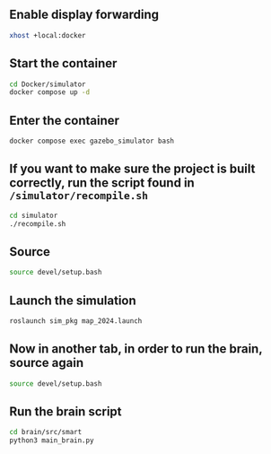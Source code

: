 ## Enable display forwarding
```bash
xhost +local:docker
```

## Start the container
```bash
cd Docker/simulator
docker compose up -d
```

## Enter the container
```bash
docker compose exec gazebo_simulator bash
```

## If you want to make sure the project is built correctly, run the script found in `/simulator/recompile.sh`
```bash
cd simulator
./recompile.sh
```

## Source
```bash
source devel/setup.bash
```

## Launch the simulation
```bash
roslaunch sim_pkg map_2024.launch
```

## Now in another tab, in order to run the brain, source again
```bash
source devel/setup.bash
```

## Run the brain script
```bash
cd brain/src/smart
python3 main_brain.py
```
